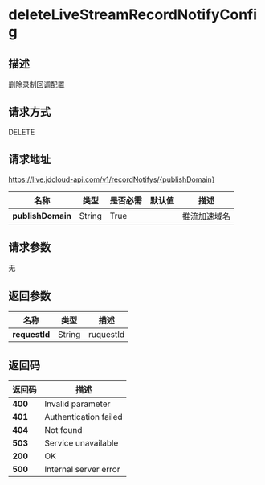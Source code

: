 # deleteLiveStreamRecordNotifyConfig


## 描述
删除录制回调配置

## 请求方式
DELETE

## 请求地址
https://live.jdcloud-api.com/v1/recordNotifys/{publishDomain}

|名称|类型|是否必需|默认值|描述|
|---|---|---|---|---|
|**publishDomain**|String|True| |推流加速域名|

## 请求参数
无


## 返回参数
|名称|类型|描述|
|---|---|---|
|**requestId**|String|ruquestId|


## 返回码
|返回码|描述|
|---|---|
|**400**|Invalid parameter|
|**401**|Authentication failed|
|**404**|Not found|
|**503**|Service unavailable|
|**200**|OK|
|**500**|Internal server error|
